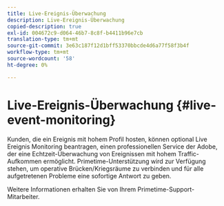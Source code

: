 ```yaml
---
title: Live-Ereignis-Überwachung
description: Live-Ereignis-Überwachung
copied-description: true
exl-id: 004672c9-d064-46b7-8c8f-b4411b96e7cb
translation-type: tm+mt
source-git-commit: 3e63c187f12d1bff53370bbcde4d6a77f58f3b4f
workflow-type: tm+mt
source-wordcount: '58'
ht-degree: 0%

---
```


# Live-Ereignis-Überwachung {#live-event-monitoring}

Kunden, die ein Ereignis mit hohem Profil hosten, können optional Live Ereignis Monitoring beantragen, einen professionellen Service der Adobe, der eine Echtzeit-Überwachung von Ereignissen mit hohem Traffic-Aufkommen ermöglicht. Primetime-Unterstützung wird zur Verfügung stehen, um operative Brücken/Kriegsräume zu verbinden und für alle aufgetretenen Probleme eine sofortige Antwort zu geben.

Weitere Informationen erhalten Sie von Ihrem Primetime-Support-Mitarbeiter.
